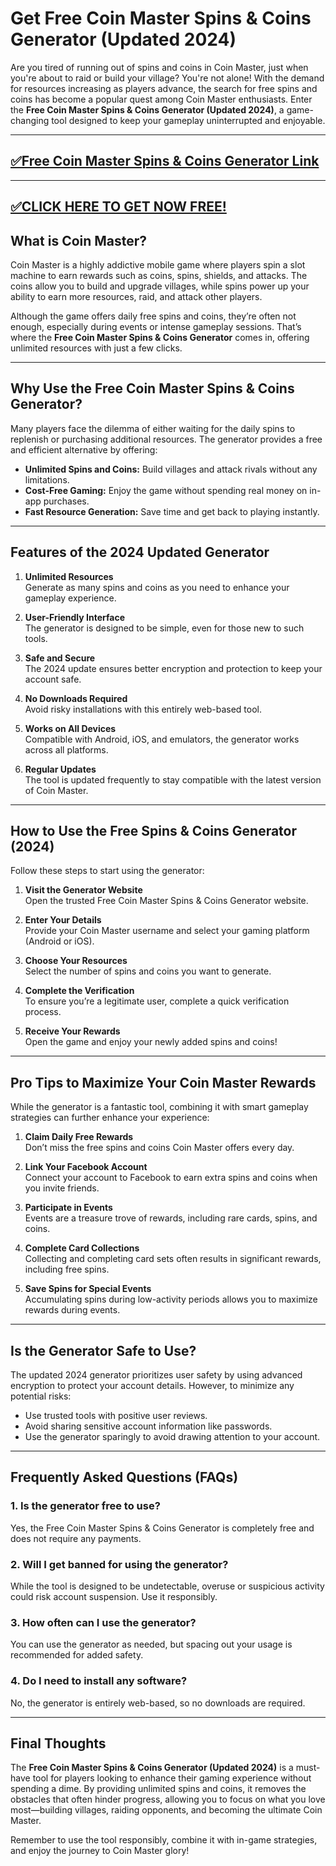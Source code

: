# **Get Free Coin Master Spins & Coins Generator (Updated 2024)**  

Are you tired of running out of spins and coins in Coin Master, just when you're about to raid or build your village? You're not alone! With the demand for resources increasing as players advance, the search for free spins and coins has become a popular quest among Coin Master enthusiasts. Enter the **Free Coin Master Spins & Coins Generator (Updated 2024)**, a game-changing tool designed to keep your gameplay uninterrupted and enjoyable.  

--------------------------------------------
[✅Free Coin Master Spins & Coins Generator Link](https://freeforyou.xyz/coinmaster/)
--------------------------------------------

--------------------------------------------
[✅CLICK HERE TO GET NOW FREE!](https://freeforyou.xyz/coinmaster/)
--------------------------------------------

## **What is Coin Master?**  

Coin Master is a highly addictive mobile game where players spin a slot machine to earn rewards such as coins, spins, shields, and attacks. The coins allow you to build and upgrade villages, while spins power up your ability to earn more resources, raid, and attack other players.  

Although the game offers daily free spins and coins, they’re often not enough, especially during events or intense gameplay sessions. That’s where the **Free Coin Master Spins & Coins Generator** comes in, offering unlimited resources with just a few clicks.  

---

## **Why Use the Free Coin Master Spins & Coins Generator?**  

Many players face the dilemma of either waiting for the daily spins to replenish or purchasing additional resources. The generator provides a free and efficient alternative by offering:  

- **Unlimited Spins and Coins:** Build villages and attack rivals without any limitations.  
- **Cost-Free Gaming:** Enjoy the game without spending real money on in-app purchases.  
- **Fast Resource Generation:** Save time and get back to playing instantly.  

---

## **Features of the 2024 Updated Generator**  

1. **Unlimited Resources**  
   Generate as many spins and coins as you need to enhance your gameplay experience.  

2. **User-Friendly Interface**  
   The generator is designed to be simple, even for those new to such tools.  

3. **Safe and Secure**  
   The 2024 update ensures better encryption and protection to keep your account safe.  

4. **No Downloads Required**  
   Avoid risky installations with this entirely web-based tool.  

5. **Works on All Devices**  
   Compatible with Android, iOS, and emulators, the generator works across all platforms.  

6. **Regular Updates**  
   The tool is updated frequently to stay compatible with the latest version of Coin Master.  

---

## **How to Use the Free Spins & Coins Generator (2024)**  

Follow these steps to start using the generator:  

1. **Visit the Generator Website**  
   Open the trusted Free Coin Master Spins & Coins Generator website.  

2. **Enter Your Details**  
   Provide your Coin Master username and select your gaming platform (Android or iOS).  

3. **Choose Your Resources**  
   Select the number of spins and coins you want to generate.  

4. **Complete the Verification**  
   To ensure you’re a legitimate user, complete a quick verification process.  

5. **Receive Your Rewards**  
   Open the game and enjoy your newly added spins and coins!  

---

## **Pro Tips to Maximize Your Coin Master Rewards**  

While the generator is a fantastic tool, combining it with smart gameplay strategies can further enhance your experience:  

1. **Claim Daily Free Rewards**  
   Don’t miss the free spins and coins Coin Master offers every day.  

2. **Link Your Facebook Account**  
   Connect your account to Facebook to earn extra spins and coins when you invite friends.  

3. **Participate in Events**  
   Events are a treasure trove of rewards, including rare cards, spins, and coins.  

4. **Complete Card Collections**  
   Collecting and completing card sets often results in significant rewards, including free spins.  

5. **Save Spins for Special Events**  
   Accumulating spins during low-activity periods allows you to maximize rewards during events.  

---

## **Is the Generator Safe to Use?**  

The updated 2024 generator prioritizes user safety by using advanced encryption to protect your account details. However, to minimize any potential risks:  

- Use trusted tools with positive user reviews.  
- Avoid sharing sensitive account information like passwords.  
- Use the generator sparingly to avoid drawing attention to your account.  

---

## **Frequently Asked Questions (FAQs)**  

### **1. Is the generator free to use?**  
Yes, the Free Coin Master Spins & Coins Generator is completely free and does not require any payments.  

### **2. Will I get banned for using the generator?**  
While the tool is designed to be undetectable, overuse or suspicious activity could risk account suspension. Use it responsibly.  

### **3. How often can I use the generator?**  
You can use the generator as needed, but spacing out your usage is recommended for added safety.  

### **4. Do I need to install any software?**  
No, the generator is entirely web-based, so no downloads are required.  

---

## **Final Thoughts**  

The **Free Coin Master Spins & Coins Generator (Updated 2024)** is a must-have tool for players looking to enhance their gaming experience without spending a dime. By providing unlimited spins and coins, it removes the obstacles that often hinder progress, allowing you to focus on what you love most—building villages, raiding opponents, and becoming the ultimate Coin Master.  

Remember to use the tool responsibly, combine it with in-game strategies, and enjoy the journey to Coin Master glory!  
